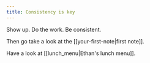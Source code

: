 ```yaml
---
title: Consistency is key
---
```


Show up. Do the work. Be consistent.

Then go take a look at the [[your-first-note|first note]].

Have a look at [[lunch_menu|Ethan's lunch menu]].

